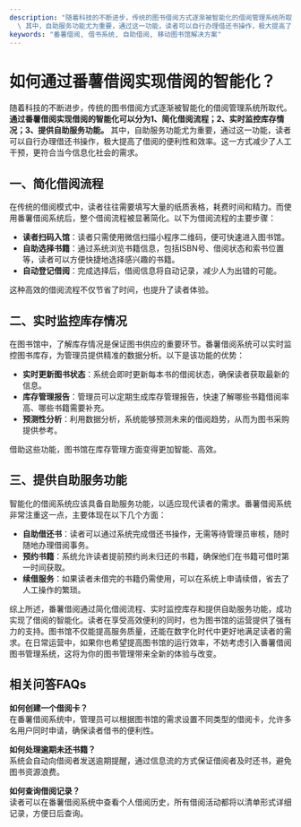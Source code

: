 ```yaml
---
description: "随着科技的不断进步，传统的图书借阅方式逐渐被智能化的借阅管理系统所取代。**通过番薯借阅实现借阅的智能化可以分为1、简化借阅流程；2、实时监控库存情况；3、提供自助服务功能。**\
  \ 其中，自助服务功能尤为重要，通过这一功能，读者可以自行办理借还书操作，极大提高了借阅的便利性和效率。这一方式减少了人工干预，更符合当今信息化社会的需求。"
keywords: "番薯借阅, 借书系统, 自助借阅, 移动图书馆解决方案"
---
```

# 如何通过番薯借阅实现借阅的智能化？

随着科技的不断进步，传统的图书借阅方式逐渐被智能化的借阅管理系统所取代。**通过番薯借阅实现借阅的智能化可以分为1、简化借阅流程；2、实时监控库存情况；3、提供自助服务功能。** 其中，自助服务功能尤为重要，通过这一功能，读者可以自行办理借还书操作，极大提高了借阅的便利性和效率。这一方式减少了人工干预，更符合当今信息化社会的需求。

## 一、简化借阅流程

在传统的借阅模式中，读者往往需要填写大量的纸质表格，耗费时间和精力。而使用番薯借阅系统后，整个借阅流程被显著简化。以下为借阅流程的主要步骤：

- **读者扫码入馆**：读者只需使用微信扫描小程序二维码，便可快速进入图书馆。
- **自助选择书籍**：通过系统浏览书籍信息，包括ISBN号、借阅状态和索书位置等，读者可以方便快捷地选择感兴趣的书籍。
- **自动登记借阅**：完成选择后，借阅信息将自动记录，减少人为出错的可能。

这种高效的借阅流程不仅节省了时间，也提升了读者体验。

## 二、实时监控库存情况

在图书馆中，了解库存情况是保证图书供应的重要环节。番薯借阅系统可以实时监控图书库存，为管理员提供精准的数据分析。以下是该功能的优势：

- **实时更新图书状态**：系统会即时更新每本书的借阅状态，确保读者获取最新的信息。
- **库存管理报告**：管理员可以定期生成库存管理报告，快速了解哪些书籍借阅率高、哪些书籍需要补充。
- **预测性分析**：利用数据分析，系统能够预测未来的借阅趋势，从而为图书采购提供参考。

借助这些功能，图书馆在库存管理方面变得更加智能、高效。

## 三、提供自助服务功能

智能化的借阅系统应该具备自助服务功能，以适应现代读者的需求。番薯借阅系统非常注重这一点，主要体现在以下几个方面：

- **自助借还书**：读者可以通过系统完成借还书操作，无需等待管理员审核，随时随地办理借阅事务。
- **预约书籍**：系统允许读者提前预约尚未归还的书籍，确保他们在书籍可借时第一时间获取。
- **续借服务**：如果读者未借完的书籍仍需使用，可以在系统上申请续借，省去了人工操作的繁琐。

综上所述，番薯借阅通过简化借阅流程、实时监控库存和提供自助服务功能，成功实现了借阅的智能化。读者在享受高效便利的同时，也为图书馆的运营提供了强有力的支持。图书馆不仅能提高服务质量，还能在数字化时代中更好地满足读者的需求。在日常运营中，如果你也希望提高图书馆的运行效率，不妨考虑引入番薯借阅图书管理系统，这将为你的图书管理带来全新的体验与改变。

## 相关问答FAQs

**如何创建一个借阅卡？**  
在番薯借阅系统中，管理员可以根据图书馆的需求设置不同类型的借阅卡，允许多名用户同时申请，确保读者借书的便利性。

**如何处理逾期未还书籍？**  
系统会自动向借阅者发送逾期提醒，通过信息流的方式保证借阅者及时还书，避免图书资源浪费。

**如何查询借阅记录？**  
读者可以在番薯借阅系统中查看个人借阅历史，所有借阅活动都将以清单形式详细记录，方便日后查询。
